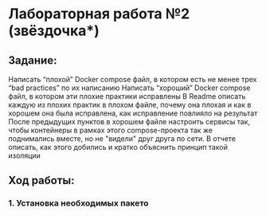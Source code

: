 # Лабораторная работа №2 (звёздочка*)

## Задание:
Написать “плохой” Docker compose файл, в котором есть не менее трех “bad practices” по их написанию
Написать “хороший” Docker compose файл, в котором эти плохие практики исправлены
В Readme описать каждую из плохих практик в плохом файле, почему она плохая и как в хорошем она была исправлена, как исправление повлияло на результат
После предыдущих пунктов в хорошем файле настроить сервисы так, чтобы контейнеры в рамках этого compose-проекта так же поднимались вместе, но не "видели" друг друга по сети. В отчете описать, как этого добились и кратко объяснить принцип такой изоляции

## Ход работы:
### 1. Установка необходимых пакето
